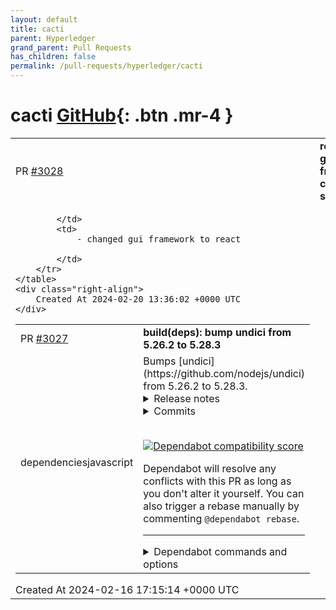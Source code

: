 ```yaml
---
layout: default
title: cacti
parent: Hyperledger
grand_parent: Pull Requests
has_children: false
permalink: /pull-requests/hyperledger/cacti
---
```


# cacti <span class="fs-3 right-align">[GitHub](https://github.com/hyperledger/cacti){: .btn .mr-4 }</span>


<div>
    <table>
        <tr>
            <td>
                PR <a href="https://github.com/hyperledger/cacti/pull/3028" class=".btn">#3028</a>
            </td>
            <td>
                <b>
                    refactor(gui): gui framework change from solid to react
                </b>
            </td>
        </tr>
        <tr>
            <td>
                
            </td>
            <td>
                - changed gui framework to react

            </td>
        </tr>
    </table>
    <div class="right-align">
        Created At 2024-02-20 13:36:02 +0000 UTC
    </div>
</div>

<div>
    <table>
        <tr>
            <td>
                PR <a href="https://github.com/hyperledger/cacti/pull/3027" class=".btn">#3027</a>
            </td>
            <td>
                <b>
                    build(deps): bump undici from 5.26.2 to 5.28.3
                </b>
            </td>
        </tr>
        <tr>
            <td>
                <span class="chip">dependencies</span><span class="chip">javascript</span>
            </td>
            <td>
                Bumps [undici](https://github.com/nodejs/undici) from 5.26.2 to 5.28.3.
<details>
<summary>Release notes</summary>
<p><em>Sourced from <a href="https://github.com/nodejs/undici/releases">undici's releases</a>.</em></p>
<blockquote>
<h2>v5.28.3</h2>
<h2>⚠️ Security Release ⚠️</h2>
<p>Fixes:</p>
<ul>
<li><a href="https://github.com/nodejs/undici/security/advisories/GHSA-3787-6prv-h9w3">CVE-2024-24758 Proxy-Authorization header not cleared on cross-origin redirect in fetch</a></li>
</ul>
<p><strong>Full Changelog</strong>: <a href="https://github.com/nodejs/undici/compare/v5.28.2...v5.28.3">https://github.com/nodejs/undici/compare/v5.28.2...v5.28.3</a></p>
<h2>v5.28.2</h2>
<h2>What's Changed</h2>
<ul>
<li>fix: remove optional chainning for compatible with Nodejs12 and below by <a href="https://github.com/bugb"><code>@​bugb</code></a> in <a href="https://redirect.github.com/nodejs/undici/pull/2470">nodejs/undici#2470</a></li>
<li>fix: remove <code>node:</code> prefix by <a href="https://github.com/tsctx"><code>@​tsctx</code></a> in <a href="https://redirect.github.com/nodejs/undici/pull/2471">nodejs/undici#2471</a></li>
<li>perf: avoid Headers initialization by <a href="https://github.com/tsctx"><code>@​tsctx</code></a> in <a href="https://redirect.github.com/nodejs/undici/pull/2468">nodejs/undici#2468</a></li>
<li>fix: handle SharedArrayBuffer correctly by <a href="https://github.com/tsctx"><code>@​tsctx</code></a> in <a href="https://redirect.github.com/nodejs/undici/pull/2466">nodejs/undici#2466</a></li>
<li>fix: Add <code>null</code> type to <code>signal</code> in <code>RequestInit</code> by <a href="https://github.com/gebsh"><code>@​gebsh</code></a> in <a href="https://redirect.github.com/nodejs/undici/pull/2455">nodejs/undici#2455</a></li>
<li>fix: correctly handle data URL with hashes. by <a href="https://github.com/tsctx"><code>@​tsctx</code></a> in <a href="https://redirect.github.com/nodejs/undici/pull/2475">nodejs/undici#2475</a></li>
<li>fix: check response for timinginfo allow flag by <a href="https://github.com/ToshB"><code>@​ToshB</code></a> in <a href="https://redirect.github.com/nodejs/undici/pull/2477">nodejs/undici#2477</a></li>
<li>Make call to onBodySent conditional in RetryHandler by <a href="https://github.com/MzUgM"><code>@​MzUgM</code></a> in <a href="https://redirect.github.com/nodejs/undici/pull/2478">nodejs/undici#2478</a></li>
<li>refactor: better integrity check by <a href="https://github.com/tsctx"><code>@​tsctx</code></a> in <a href="https://redirect.github.com/nodejs/undici/pull/2462">nodejs/undici#2462</a></li>
<li>fix: Added support for inline URL username:password proxy auth by <a href="https://github.com/matt-way"><code>@​matt-way</code></a> in <a href="https://redirect.github.com/nodejs/undici/pull/2473">nodejs/undici#2473</a></li>
<li>build(deps-dev): bump jsdom from 22.1.0 to 23.0.0 by <a href="https://github.com/dependabot"><code>@​dependabot</code></a> in <a href="https://redirect.github.com/nodejs/undici/pull/2472">nodejs/undici#2472</a></li>
<li>build(deps-dev): bump sinon from 16.1.3 to 17.0.1 by <a href="https://github.com/dependabot"><code>@​dependabot</code></a> in <a href="https://redirect.github.com/nodejs/undici/pull/2405">nodejs/undici#2405</a></li>
<li>build(deps): bump ossf/scorecard-action from 2.2.0 to 2.3.1 by <a href="https://github.com/dependabot"><code>@​dependabot</code></a> in <a href="https://redirect.github.com/nodejs/undici/pull/2396">nodejs/undici#2396</a></li>
<li>build(deps): bump actions/setup-node from 3.8.1 to 4.0.0 by <a href="https://github.com/dependabot"><code>@​dependabot</code></a> in <a href="https://redirect.github.com/nodejs/undici/pull/2395">nodejs/undici#2395</a></li>
<li>build(deps): bump step-security/harden-runner from 2.5.0 to 2.6.0 by <a href="https://github.com/dependabot"><code>@​dependabot</code></a> in <a href="https://redirect.github.com/nodejs/undici/pull/2392">nodejs/undici#2392</a></li>
<li>build(deps-dev): bump formdata-node from 4.4.1 to 6.0.3 by <a href="https://github.com/dependabot"><code>@​dependabot</code></a> in <a href="https://redirect.github.com/nodejs/undici/pull/2389">nodejs/undici#2389</a></li>
<li>build(deps): bump actions/upload-artifact from 3.1.2 to 3.1.3 by <a href="https://github.com/dependabot"><code>@​dependabot</code></a> in <a href="https://redirect.github.com/nodejs/undici/pull/2302">nodejs/undici#2302</a></li>
</ul>
<h2>New Contributors</h2>
<ul>
<li><a href="https://github.com/bugb"><code>@​bugb</code></a> made their first contribution in <a href="https://redirect.github.com/nodejs/undici/pull/2470">nodejs/undici#2470</a></li>
<li><a href="https://github.com/gebsh"><code>@​gebsh</code></a> made their first contribution in <a href="https://redirect.github.com/nodejs/undici/pull/2455">nodejs/undici#2455</a></li>
<li><a href="https://github.com/ToshB"><code>@​ToshB</code></a> made their first contribution in <a href="https://redirect.github.com/nodejs/undici/pull/2477">nodejs/undici#2477</a></li>
<li><a href="https://github.com/MzUgM"><code>@​MzUgM</code></a> made their first contribution in <a href="https://redirect.github.com/nodejs/undici/pull/2478">nodejs/undici#2478</a></li>
<li><a href="https://github.com/matt-way"><code>@​matt-way</code></a> made their first contribution in <a href="https://redirect.github.com/nodejs/undici/pull/2473">nodejs/undici#2473</a></li>
</ul>
<p><strong>Full Changelog</strong>: <a href="https://github.com/nodejs/undici/compare/v5.28.1...v5.28.2">https://github.com/nodejs/undici/compare/v5.28.1...v5.28.2</a></p>
<h2>v5.28.1</h2>
<h2>What's Changed</h2>
<ul>
<li>perf: Improve <code>normalizeMethod</code> by <a href="https://github.com/tsctx"><code>@​tsctx</code></a> in <a href="https://redirect.github.com/nodejs/undici/pull/2456">nodejs/undici#2456</a></li>
<li>fix: dispatch error handling by <a href="https://github.com/ronag"><code>@​ronag</code></a> in <a href="https://redirect.github.com/nodejs/undici/pull/2459">nodejs/undici#2459</a></li>
<li>perf(request): optimize if headers are given by <a href="https://github.com/tsctx"><code>@​tsctx</code></a> in <a href="https://redirect.github.com/nodejs/undici/pull/2454">nodejs/undici#2454</a></li>
</ul>
<p><strong>Full Changelog</strong>: <a href="https://github.com/nodejs/undici/compare/v5.28.0...v5.28.1">https://github.com/nodejs/undici/compare/v5.28.0...v5.28.1</a></p>
<h2>v5.28.0</h2>
<h2>What's Changed</h2>
<ul>
<li>fix(parseHeaders): util.parseHeaders handle correctly array of buffer… by <a href="https://github.com/mdoria12"><code>@​mdoria12</code></a> in <a href="https://redirect.github.com/nodejs/undici/pull/2398">nodejs/undici#2398</a></li>
</ul>
<!-- raw HTML omitted -->
</blockquote>
<p>... (truncated)</p>
</details>
<details>
<summary>Commits</summary>
<ul>
<li><a href="https://github.com/nodejs/undici/commit/e71cb4c88faae5670a129fde5552266afc2dbc39"><code>e71cb4c</code></a> Bumped v5.28.3</li>
<li><a href="https://github.com/nodejs/undici/commit/20c65b89f4fda588ebb3f2abf51c55726880820e"><code>20c65b8</code></a> Fix tests for Node.js v20.11.0 (<a href="https://redirect.github.com/nodejs/undici/issues/2618">#2618</a>)</li>
<li><a href="https://github.com/nodejs/undici/commit/8ec52cde66e288ea98f9f801c29e6e845bf4c5f1"><code>8ec52cd</code></a> Fix tests for Node.js v21 (<a href="https://redirect.github.com/nodejs/undici/issues/2609">#2609</a>)</li>
<li><a href="https://github.com/nodejs/undici/commit/d3aa574b1259c1d8d329a0f0f495ee82882b1458"><code>d3aa574</code></a> Merge pull request from GHSA-3787-6prv-h9w3</li>
<li><a href="https://github.com/nodejs/undici/commit/9a14e5f32a118fa93e769cc15ae8de9de552f2e4"><code>9a14e5f</code></a> Bumped v5.28.2</li>
<li><a href="https://github.com/nodejs/undici/commit/fcdfe878d792c4347b81179bc31a2d1b1f06e8fb"><code>fcdfe87</code></a> build(deps): bump actions/upload-artifact from 3.1.2 to 3.1.3 (<a href="https://redirect.github.com/nodejs/undici/issues/2302">#2302</a>)</li>
<li><a href="https://github.com/nodejs/undici/commit/169c157f9a576e4422a20060f57db1dc4693b373"><code>169c157</code></a> build(deps-dev): bump formdata-node from 4.4.1 to 6.0.3 (<a href="https://redirect.github.com/nodejs/undici/issues/2389">#2389</a>)</li>
<li><a href="https://github.com/nodejs/undici/commit/97881779e6ba41d2fdbfe27b5c9cc0563dc60134"><code>9788177</code></a> build(deps): bump step-security/harden-runner from 2.5.0 to 2.6.0 (<a href="https://redirect.github.com/nodejs/undici/issues/2392">#2392</a>)</li>
<li><a href="https://github.com/nodejs/undici/commit/1f6d1597648d332c0705befec74387631d5df9ff"><code>1f6d159</code></a> build(deps): bump actions/setup-node from 3.8.1 to 4.0.0 (<a href="https://redirect.github.com/nodejs/undici/issues/2395">#2395</a>)</li>
<li><a href="https://github.com/nodejs/undici/commit/a393a86d09581945ce4e601d2359023e901b2dd0"><code>a393a86</code></a> build(deps): bump ossf/scorecard-action from 2.2.0 to 2.3.1 (<a href="https://redirect.github.com/nodejs/undici/issues/2396">#2396</a>)</li>
<li>Additional commits viewable in <a href="https://github.com/nodejs/undici/compare/v5.26.2...v5.28.3">compare view</a></li>
</ul>
</details>
<br />


[![Dependabot compatibility score](https://dependabot-badges.githubapp.com/badges/compatibility_score?dependency-name=undici&package-manager=npm_and_yarn&previous-version=5.26.2&new-version=5.28.3)](https://docs.github.com/en/github/managing-security-vulnerabilities/about-dependabot-security-updates#about-compatibility-scores)

Dependabot will resolve any conflicts with this PR as long as you don't alter it yourself. You can also trigger a rebase manually by commenting `@dependabot rebase`.

[//]: # (dependabot-automerge-start)
[//]: # (dependabot-automerge-end)

---

<details>
<summary>Dependabot commands and options</summary>
<br />

You can trigger Dependabot actions by commenting on this PR:
- `@dependabot rebase` will rebase this PR
- `@dependabot recreate` will recreate this PR, overwriting any edits that have been made to it
- `@dependabot merge` will merge this PR after your CI passes on it
- `@dependabot squash and merge` will squash and merge this PR after your CI passes on it
- `@dependabot cancel merge` will cancel a previously requested merge and block automerging
- `@dependabot reopen` will reopen this PR if it is closed
- `@dependabot close` will close this PR and stop Dependabot recreating it. You can achieve the same result by closing it manually
- `@dependabot show <dependency name> ignore conditions` will show all of the ignore conditions of the specified dependency
- `@dependabot ignore this major version` will close this PR and stop Dependabot creating any more for this major version (unless you reopen the PR or upgrade to it yourself)
- `@dependabot ignore this minor version` will close this PR and stop Dependabot creating any more for this minor version (unless you reopen the PR or upgrade to it yourself)
- `@dependabot ignore this dependency` will close this PR and stop Dependabot creating any more for this dependency (unless you reopen the PR or upgrade to it yourself)
You can disable automated security fix PRs for this repo from the [Security Alerts page](https://github.com/hyperledger/cacti/network/alerts).

</details>
            </td>
        </tr>
    </table>
    <div class="right-align">
        Created At 2024-02-16 17:15:14 +0000 UTC
    </div>
</div>


